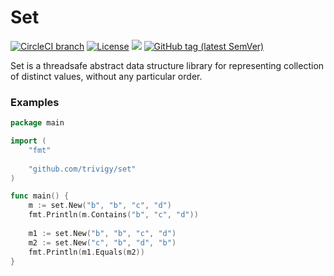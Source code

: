 # Set
[![CircleCI branch](https://img.shields.io/circleci/project/github/trivigy/set/master.svg?label=master&logo=circleci)](https://circleci.com/gh/trivigy/workflows/set)
[![License](https://img.shields.io/badge/License-MIT-blue.svg)](LICENSE.md)
[![](https://godoc.org/github.com/trivigy/set?status.svg&style=flat)](http://godoc.org/github.com/trivigy/set)
[![GitHub tag (latest SemVer)](https://img.shields.io/github/tag/trivigy/set.svg?style=flat&color=e36397&label=release)](https://github.com/trivigy/set/releases/latest)

Set is a threadsafe abstract data structure library for representing collection 
of distinct values, without any particular order.

### Examples
```go
package main

import (
    "fmt"
	
    "github.com/trivigy/set"
)

func main() {
    m := set.New("b", "b", "c", "d")
    fmt.Println(m.Contains("b", "c", "d"))
	
    m1 := set.New("b", "b", "c", "d")
    m2 := set.New("c", "b", "d", "b")
    fmt.Println(m1.Equals(m2))
}
```
